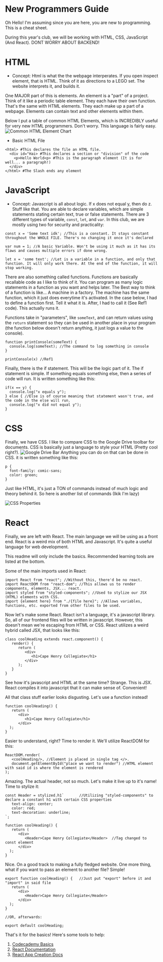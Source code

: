 # New Programmers Guide

Oh Hello! I'm assuming since you are here, you are new to programming. This is a cheat sheet. 

During this year's club, we will be working with HTML, CSS, JavaScript (And React). DONT WORRY ABOUT BACKEND! 

# HTML
- Concept:
 Html is what the the webpage interperates. If you open inspect element, that is HTML. Think of it as directions to a LEGO set. The website interprets it, and builds it. 
 
One MAJOR part of this is elements. An element is a "part" of a project. Think of it like a periodic table element. They each have their own function. That's the same with HTML elements. They each make up a part of a webpage. Elements can contain text and other elements within them.

Below I put a table of common HTML Elements, which is INCREDIBLY useful for very new HTML programmers. Don't worry. This language is fairly easy. 
![Common HTML Element Chart](https://3.bp.blogspot.com/-nTFGSrgQkig/VtSMGZrsZyI/AAAAAAAAKvg/93T3baoPQFo/s1600/html-tags-list.jpg)

- Basic HTML File
```
<html> #This declares the file an HTML file. 
  <div id="Hai> #This declares a section or "division" of the code
    <p>Hello World<p> #This is the paragraph element (It is for well... a paragraph!)
  </div>
</html> #The Slash ends any element
```


# JavaScript

- Concept:
 Javascript is all about logic. If x does not equal y, then do z. Stuff like that. You are able to declare variables, which are simple statements stating certain text, true or false statements. There are 3 different types of variable, `const`, `let`, and `var`. In this club, we are mostly using two for security and practicality:
```
const x = 'Some text idk'; //This is a constant. It stays constant throughout the WHOLE FILE. There's no changing it once it's declared

var num = 1; //A basic Variable. Won't be using it much as it has its flaws and causes multiple errors if done wrong.

let x = 'some text'; //Let is a variable in a function, and only that function. It will only work there. At the end of the function, it will stop working.
```

There are also something called functions. Functions are basically recallable code as I like to think of it. You can program as many logic statements in a function as you want and helps later. The Best way to think of a function is like... A machine in a factory. The machine has the same function, which it just does everytime it's activated. In the case below, I had to define a function first. Tell it what it is. After, I had to call it (See Ref1 code). This actually runs it.

Functions take in "parameters", like `someText`, and can return values using the `return` statement so they can be used in another place in your program (the function below doesn't return anything, it just logs a value to the console).

```
function printConsole(someText) {
  console.log(someText); //The command to log something in console
}

printConsole(x) //Ref1
```

Finally, there is the if statement. This will be the logic part of it. The if statement is simple. If something equals something else, then a series of code will run. It is written something like this:
```
if(x == y) {
  console.log("x equals y");
} else { //Else is of course meaning that statement wasn't true, and the code in the else will run.
  console.log("x did not equal y");
}
```
# CSS
Finally, we have CSS. I like to compare CSS to the Google Drive toolbar for documents. CSS is basically just a language to style your HTML (Pretty cool right?).
![Google Drive Bar](https://i.imgur.com/2VpQxa6.png)
Anything you can do on that can be done in CSS. it is written something like this:
```
p {
  font-family: comic-sans;
  color: green;
}
```
Just like HTML, it's just a TON of commands instead of much logic and theory behind it. So here is another list of commands (Ikik I'm lazy)

![CSS Properties](https://www.dummies.com/wp-content/uploads/221806.image0.jpg)


# React
Finally, we are left with React. The main language we will be using as a front end. React is a weird mix of both HTML and Javascript. It's quite a useful language for web development. 

This readme will only include the basics. Recommended learning tools are listed at the bottom. 

Some of the main imports used in React:
```
import React from "react"; //Without this, there'd be no react.
import ReactDOM from "react-dom"; //This allows us to render components, elements, JSX... react.
import styled from "styled-components"; //Used to stylize our JSX (HTML) elements with CSS.
import {element here} from "./{file here}"; //Allows variables, functions, etc. exported from other files to be used.
```
Now let's make some React. React isn't a language, it's a javascript library. So, all of our frontend files will be written in javascript. However, this doesn't mean we're escaping from HTML or CSS. React utilizes a weird hybrid called JSX, that looks like this:
```
class coolHeading extends react.component() {
   render() {
      return (
         <div>
            <h1>Cape Henry Collegiate</h1>
         </div>
      );
   }
}
```
See how it's javascript and HTML at the same time? Strange. This is JSX. React compiles it into javascript that it can make sense of. Convenient! 

All that class stuff earlier looks disgusting. Let's use a function instead! 
```
function coolHeading() {
   return (
      <div>
         <h1>Cape Henry Collegiate</h1>
      </div>
  );
}
```
Easier to understand, right? Time to render it. We'll utilize ReactDOM for this:
```
ReactDOM.render(
   <coolHeading/>, //Element is placed in single tag </>.
   document.getElementById("place we want to render") //HTML element with said id is where the element is rendered
);
```
Amazing. The actual header, not so much. Let's make it live up to it's name! Time to stylize it:
```
const Header = stylized.h1`       //Utilizing "styled-components" to declare a constant h1 with certain CSS properties
   text-align: center;
   color: red;
   text-decoration: underline;
`;

function coolHeading() {
   return (
      <div>
         <Header>Cape Henry Collegiate</Header>  //Tag changed to const element
      </div>
  );
}
```
Nice. On a good track to making a fully fledged website. One more thing, what if you want to pass an element to another file? Simple!
```
export function coolHeading() {   //Just put "export" before it and "import" in said file
   return (
      <div>
         <Header>Cape Henry Collegiate</Header>  
      </div>
  );
}

//OR, afterwards:

export default coolHeading; 
```
That's it for the basics! Here's some tools to help:
1. [Codecademy Basics](https://www.codecademy.com/learn/react-101)
2. [React Documentation](https://reactjs.org/docs/getting-started.html)
3. [React App Creation Docs](https://facebook.github.io/create-react-app/docs/getting-started)
